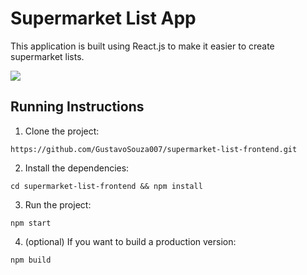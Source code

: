 # Supermarket List App

This application is built using React.js to make it easier to create supermarket lists.

<p>
<img src="https://github.com/GustavoSouza007/supermarket-list-frontend/blob/master/public/images/demo.gif" />
</p>

## Running Instructions

1. Clone the project:

```
https://github.com/GustavoSouza007/supermarket-list-frontend.git
```

2. Install the dependencies:

```
cd supermarket-list-frontend && npm install
```

3. Run the project:

```
npm start
```

4. (optional) If you want to build a production version:

```
npm build
```
